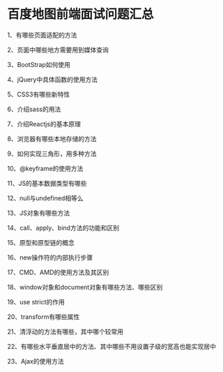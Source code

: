 # 百度地图前端面试问题汇总

1、有哪些页面适配的方法

2、页面中哪些地方需要用到媒体查询

3、BootStrap如何使用

4、jQuery中具体函数的使用方法

5、CSS3有哪些新特性

6、介绍sass的用法

7、介绍Reactjs的基本原理

8、浏览器有哪些本地存储的方法

9、如何实现三角形，用多种方法

10、@keyframe的使用方法

11、JS的基本数据类型有哪些

12、null与undefined相等么

13、JS对象有哪些方法

14、call、apply、bind方法的功能和区别

15、原型和原型链的概念

16、new操作符的内部执行步骤

17、CMD、AMD的使用方法及其区别

18、window对象和document对象有哪些方法、哪些区别

19、use strict的作用

20、transform有哪些属性

21、清浮动的方法有哪些，其中哪个较常用

22、有哪些水平垂直居中的方法、其中哪些不用设置子级的宽高也能实现居中

23、Ajax的使用方法